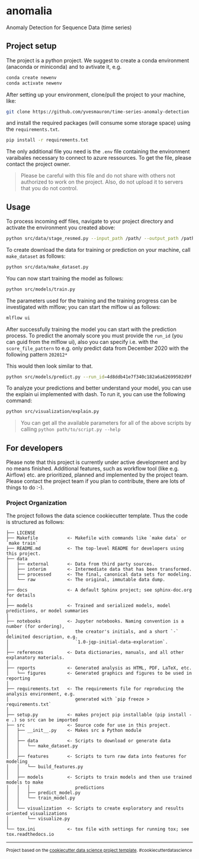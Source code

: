 # anomalia

Anomaly Detection for Sequence Data (time series)

## Project setup

The project is a python project. We suggest to create a
conda environment (anaconda or miniconda) and to avtivate it, e.g.

```sh
conda create newenv 
conda activate newenv
```

After setting up your environment, clone/pull the project to your machine, like:

```sh
git clone https://github.com/yvesmauron/time-series-anomaly-detection
```

and install the required packages (will consume some storage space) using the `requirements.txt`.

```sh
pip install -r requirements.txt
```

The only additional file you need is the `.env` file containing the environment varaibales necessary to connect to azure ressources. To get the file, please contact the project owner. 

> Please be careful with this file and do not share with others not authorized to work on the project. Also, do not upload it to servers that you do not control.

## Usage

To process incoming edf files, navigate to your project directory and activate the environment you created above:

```sh
python src/data/stage_resmed.py --input_path /path/ --output_path /path/ --station bia
```

To create download the data for training or prediction on your machine, call `make_dataset` as follows:

```sh
python src/data/make_dataset.py
```

You can now start training the model as follows:

```sh
python src/models/train.py
```

The parameters used for the training and the training progress can be investigated with mlflow; you can start the mlflow ui as follows:

```sh
mlflow ui
```

After successfully training the model you can start with the prediction process. To predict the anomaly score you must provide the `run_id` (you can guid from the mlflow ui), also you can specify i.e. with the `score_file_pattern` to e.g. only predict data from December 2020  with the following pattern `202012*`

This would then look similar to that.

```sh
python src/models/predict.py --run_id=4d8ddb41e7f340c182a6a62699502d9f --score_file_pattern=202012*
```

To analyze your predictions and better understand your model, you can use the explain ui implemented with dash. To run it, you can use the following command:

```sh
python src/visualization/explain.py
```

> You can get all the available parameters for all of the above scripts by calling `python path/to/script.py --help`

## For developers

Please note that this project is currently under active development and by no means finished. Additional features, such as workflow tool (like e.g. Airflow) etc. are prioritized, planned and implemented by the project team. Please contact the project team if you plan to contribute, there are lots of things to do :-).

### Project Organization

The project follows the data science cookiecutter template. Thus the code is structured as follows:

    ├── LICENSE
    ├── Makefile           <- Makefile with commands like `make data` or `make train`
    ├── README.md          <- The top-level README for developers using this project.
    ├── data
    │   ├── external       <- Data from third party sources.
    │   ├── interim        <- Intermediate data that has been transformed.
    │   ├── processed      <- The final, canonical data sets for modeling.
    │   └── raw            <- The original, immutable data dump.
    │
    ├── docs               <- A default Sphinx project; see sphinx-doc.org for details
    │
    ├── models             <- Trained and serialized models, model predictions, or model summaries
    │
    ├── notebooks          <- Jupyter notebooks. Naming convention is a number (for ordering),
    │                         the creator's initials, and a short `-` delimited description, e.g.
    │                         `1.0-jqp-initial-data-exploration`.
    │
    ├── references         <- Data dictionaries, manuals, and all other explanatory materials.
    │
    ├── reports            <- Generated analysis as HTML, PDF, LaTeX, etc.
    │   └── figures        <- Generated graphics and figures to be used in reporting
    │
    ├── requirements.txt   <- The requirements file for reproducing the analysis environment, e.g.
    │                         generated with `pip freeze > requirements.txt`
    │
    ├── setup.py           <- makes project pip installable (pip install -e .) so src can be imported
    ├── src                <- Source code for use in this project.
    │   ├── __init__.py    <- Makes src a Python module
    │   │
    │   ├── data           <- Scripts to download or generate data
    │   │   └── make_dataset.py
    │   │
    │   ├── features       <- Scripts to turn raw data into features for modeling
    │   │   └── build_features.py
    │   │
    │   ├── models         <- Scripts to train models and then use trained models to make
    │   │   │                 predictions
    │   │   ├── predict_model.py
    │   │   └── train_model.py
    │   │
    │   └── visualization  <- Scripts to create exploratory and results oriented visualizations
    │       └── visualize.py
    │
    └── tox.ini            <- tox file with settings for running tox; see tox.readthedocs.io


--------
<p><small>Project based on the <a target="_blank" href="https://drivendata.github.io/cookiecutter-data-science/">cookiecutter data science project template</a>. #cookiecutterdatascience</small></p>
